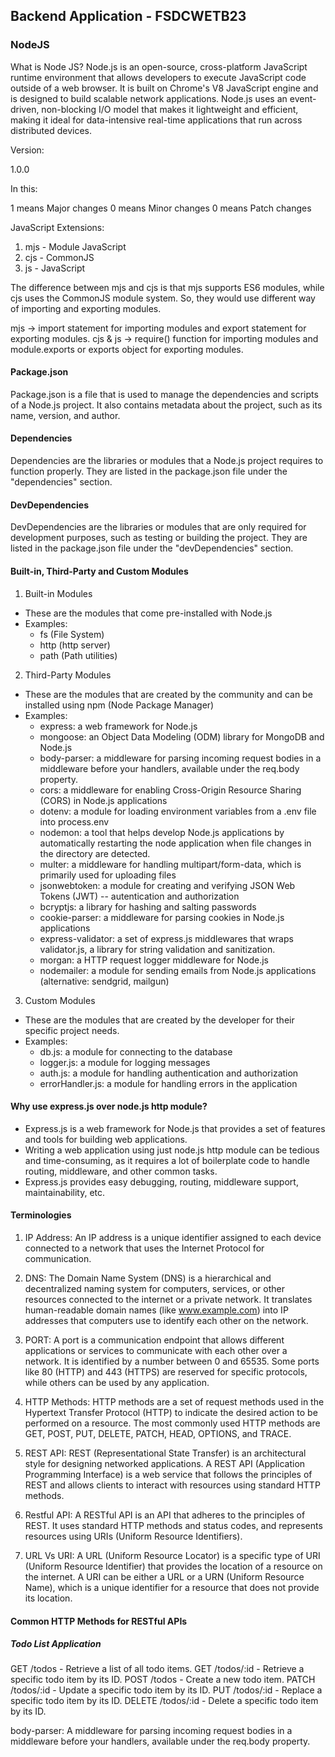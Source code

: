 ## Backend Application - FSDCWETB23

### NodeJS

What is Node JS?
Node.js is an open-source, cross-platform JavaScript runtime environment that allows developers to execute JavaScript code outside of a web browser.
It is built on Chrome's V8 JavaScript engine and is designed to build scalable network applications.
Node.js uses an event-driven, non-blocking I/O model that makes it lightweight and efficient, making it ideal for data-intensive real-time applications that run across distributed devices.

Version:

1.0.0

In this:

1 means Major changes
0 means Minor changes
0 means Patch changes

JavaScript Extensions:

1. mjs - Module JavaScript
2. cjs - CommonJS
3. js - JavaScript

The difference between mjs and cjs is that mjs supports ES6 modules, while cjs uses the CommonJS module system.
So, they would use different way of importing and exporting modules.

mjs -> import statement for importing modules and export statement for exporting modules.
cjs & js -> require() function for importing modules and module.exports or exports object for exporting modules.

#### Package.json

Package.json is a file that is used to manage the dependencies and scripts of a Node.js project. It also contains metadata about the project, such as its name, version, and author.

#### Dependencies

Dependencies are the libraries or modules that a Node.js project requires to function properly. They are listed in the package.json file under the "dependencies" section.

#### DevDependencies

DevDependencies are the libraries or modules that are only required for development purposes, such as testing or building the project. They are listed in the package.json file under the "devDependencies" section.

#### Built-in, Third-Party and Custom Modules

1. Built-in Modules

- These are the modules that come pre-installed with Node.js
- Examples:
  - fs (File System)
  - http (http server)
  - path (Path utilities)

2. Third-Party Modules

- These are the modules that are created by the community and can be installed using npm (Node Package Manager)
- Examples:
  - express: a web framework for Node.js
  - mongoose: an Object Data Modeling (ODM) library for MongoDB and Node.js
  - body-parser: a middleware for parsing incoming request bodies in a middleware before your handlers, available under the req.body property.
  - cors: a middleware for enabling Cross-Origin Resource Sharing (CORS) in Node.js applications
  - dotenv: a module for loading environment variables from a .env file into process.env
  - nodemon: a tool that helps develop Node.js applications by automatically restarting the node application when file changes in the directory are detected.
  - multer: a middleware for handling multipart/form-data, which is primarily used for uploading files
  - jsonwebtoken: a module for creating and verifying JSON Web Tokens (JWT) -- autentication and authorization
  - bcryptjs: a library for hashing and salting passwords
  - cookie-parser: a middleware for parsing cookies in Node.js applications
  - express-validator: a set of express.js middlewares that wraps validator.js, a library for string validation and sanitization.
  - morgan: a HTTP request logger middleware for Node.js
  - nodemailer: a module for sending emails from Node.js applications (alternative: sendgrid, mailgun)

3. Custom Modules

- These are the modules that are created by the developer for their specific project needs.
- Examples:
  - db.js: a module for connecting to the database
  - logger.js: a module for logging messages
  - auth.js: a module for handling authentication and authorization
  - errorHandler.js: a module for handling errors in the application

#### Why use express.js over node.js http module?

- Express.js is a web framework for Node.js that provides a set of features and tools for building web applications.
- Writing a web application using just node.js http module can be tedious and time-consuming, as it requires a lot of boilerplate code to handle routing, middleware, and other common tasks.
- Express.js provides easy debugging, routing, middleware support, maintainability, etc.

#### Terminologies

1. IP Address: An IP address is a unique identifier assigned to each device connected to a network that uses the Internet Protocol for communication.

2. DNS: The Domain Name System (DNS) is a hierarchical and decentralized naming system for computers, services, or other resources connected to the internet or a private network. It translates human-readable domain names (like www.example.com) into IP addresses that computers use to identify each other on the network.

3. PORT: A port is a communication endpoint that allows different applications or services to communicate with each other over a network. It is identified by a number between 0 and 65535. Some ports like 80 (HTTP) and 443 (HTTPS) are reserved for specific protocols, while others can be used by any application.

4. HTTP Methods: HTTP methods are a set of request methods used in the Hypertext Transfer Protocol (HTTP) to indicate the desired action to be performed on a resource. The most commonly used HTTP methods are GET, POST, PUT, DELETE, PATCH, HEAD, OPTIONS, and TRACE.

5. REST API: REST (Representational State Transfer) is an architectural style for designing networked applications. A REST API (Application Programming Interface) is a web service that follows the principles of REST and allows clients to interact with resources using standard HTTP methods.

6. Restful API: A RESTful API is an API that adheres to the principles of REST. It uses standard HTTP methods and status codes, and represents resources using URIs (Uniform Resource Identifiers).

7. URL Vs URI: A URL (Uniform Resource Locator) is a specific type of URI (Uniform Resource Identifier) that provides the location of a resource on the internet. A URI can be either a URL or a URN (Uniform Resource Name), which is a unique identifier for a resource that does not provide its location.

#### Common HTTP Methods for RESTful APIs

##### Todo List Application

GET /todos - Retrieve a list of all todo items.
GET /todos/:id - Retrieve a specific todo item by its ID.
POST /todos - Create a new todo item.
PATCH /todos/:id - Update a specific todo item by its ID.
PUT /todos/:id - Replace a specific todo item by its ID.
DELETE /todos/:id - Delete a specific todo item by its ID.

body-parser: A middleware for parsing incoming request bodies in a middleware before your handlers, available under the req.body property.

